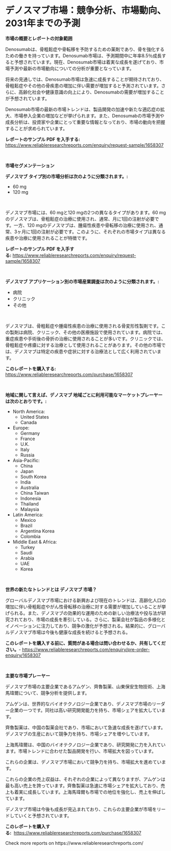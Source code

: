 <p><h1>デノスマブ市場：競争分析、市場動向、2031年までの予測</h1></p><p><strong>市場の概要とレポートの対象範囲</strong></p>
<p><p>Denosumabは、骨粗鬆症や骨転移を予防するための薬剤であり、骨を強化するための働きを持っています。Denosumab市場は、予測期間中に年率8.5％成長すると予想されています。現在、Denosumab市場は着実な成長を遂げており、市場予測や最新の市場動向についての分析が重要となっています。</p><p>将来の見通しでは、Denosumab市場は急速に成長することが期待されており、骨粗鬆症やその他の骨疾患の増加に伴い需要が増加すると予測されています。さらに、高齢化社会や健康意識の向上により、Denosumabの需要が増加することが予想されています。</p><p>Denosumab市場の最新の市場トレンドは、製品開発の加速や新たな適応症の拡大、市場参入企業の増加などが挙げられます。また、Denosumabの市場予測や成長分析は、投資家や企業にとって重要な情報となっており、市場の動向を把握することが求められています。</p></p>
<p><strong>レポートのサンプル PDF を入手する:</strong> <a href="https://www.reliableresearchreports.com/enquiry/request-sample/1658307">https://www.reliableresearchreports.com/enquiry/request-sample/1658307</a></p>
<p>&nbsp;</p>
<p><strong>市場セグメンテーション</strong></p>
<p><strong>デノスマブ タイプ別の市場分析は次のように分類されます。:</strong></p>
<p><ul><li>60 mg</li><li>120 mg</li></ul></p>
<p>&nbsp;</p>
<p><p>デノスマブ市場には、60 mgと120 mgの2つの異なるタイプがあります。60 mgのデノスマブは、骨粗鬆症の治療に使用され、通常、月に1回の注射が必要です。一方、120 mgのデノスマブは、腫瘍性疾患や骨転移の治療に使用され、通常、3ヶ月に1回の注射が必要です。このように、それぞれの市場タイプは異なる疾患や治療に使用されることが特徴です。</p></p>
<p><strong>レポートのサンプル PDF を入手する:</strong>&nbsp;<a href="https://www.reliableresearchreports.com/enquiry/request-sample/1658307">https://www.reliableresearchreports.com/enquiry/request-sample/1658307</a></p>
<p>&nbsp;</p>
<p><strong> デノスマブ アプリケーション別の市場産業調査は次のように分類されます。:</strong></p>
<p><ul><li>病院</li><li>クリニック</li><li>その他</li></ul></p>
<p>&nbsp;</p>
<p><p>デノスマブは、骨粗鬆症や腫瘍性疾患の治療に使用される骨変形性製剤です。この製剤は病院、クリニック、その他の医療施設で使用されています。病院では、重症疾患や手術後の骨折の治療に使用されることが多いです。クリニックでは、骨粗鬆症や疼瘡に対する治療として使用されることがあります。その他の市場では、デノスマブは特定の疾患や症状に対する治療法として広く利用されています。</p></p>
<p><strong>このレポートを購入する:</strong>&nbsp; <a href="https://www.reliableresearchreports.com/purchase/1658307">https://www.reliableresearchreports.com/purchase/1658307</a></p>
<p>&nbsp;</p>
<p><strong>地域に関して言えば、デノスマブ 地域ごとに利用可能なマーケットプレーヤーは次のとおりです。:</strong></p>
<p><ul>
    <li>
        North America:
        <ul>
            <li>United States</li>
            <li>Canada</li>
        </ul>
    </li>
    <li>
        Europe:
        <ul>
            <li>Germany</li>
            <li>France</li>
            <li>U.K.</li>
            <li>Italy</li>
            <li>Russia</li>
        </ul>
    </li>
    <li>
        Asia-Pacific:
        <ul>
            <li>China</li>
            <li>Japan</li>
            <li>South Korea</li>
            <li>India</li>
            <li>Australia</li>
            <li>China Taiwan</li>
            <li>Indonesia</li>
            <li>Thailand</li>
            <li>Malaysia</li>
        </ul>
    </li>
    <li>
        Latin America:
        <ul>
            <li>Mexico</li>
            <li>Brazil</li>
            <li>Argentina Korea</li>
            <li>Colombia</li>
        </ul>
    </li>
    <li>
        Middle East & Africa:
        <ul>
            <li>Turkey</li>
            <li>Saudi</li>
            <li>Arabia</li>
            <li>UAE</li>
            <li>Korea</li>
        </ul>
    </li>
    </ul></p>
<p>&nbsp;</p>
<p><strong>世界の新たなトレンドとは デノスマブ 市場？</strong></p>
<p><p>グローバルデノスマブ市場における新興および現在のトレンドは、高齢化人口の増加に伴い骨粗鬆症やがん性骨転移の治療に対する需要が増加していることが挙げられる。また、デノスマブの効果的な運用のための新しい治療法や投与法が研究されており、市場の成長を牽引している。さらに、製薬会社が製品の多様化とイノベーションに注力しており、競争の激化が予想される。結果的に、グローバルデノスマブ市場は今後も健康な成長を続けると予想される。</p></p>
<p><strong>このレポートを購入する前に、質問がある場合は問い合わせるか、共有してください。</strong>- <a href="https://www.reliableresearchreports.com/enquiry/pre-order-enquiry/1658307">https://www.reliableresearchreports.com/enquiry/pre-order-enquiry/1658307</a></p>
<p>&nbsp;</p>
<p><strong>主要な市場プレーヤー</strong></p>
<p><p>デノスマブ市場の主要企業であるアムゲン、齊魯製薬、山東保安生物技術、上海馬瑋爾について、競争分析を提供します。 </p><p>アムゲンは、世界的なバイオテクノロジー企業であり、デノスマブ市場のリーダー企業の一つです。同社は高い研究開発能力を持ち、市場シェアを拡大しています。 </p><p>齊魯製薬は、中国の製薬会社であり、市場において急速な成長を遂げています。デノスマブの生産において競争力を持ち、市場シェアを増やしています。 </p><p>上海馬瑋爾は、中国のバイオテクノロジー企業であり、研究開発に力を入れています。市場トレンドに合わせた製品開発を行い、市場拡大を図っています。 </p><p>これらの企業は、デノスマブ市場において競争力を持ち、市場拡大を進めています。 </p><p>これらの企業の売上収益は、それぞれの企業によって異なりますが、アムゲンは最も高い売上を誇っています。齊魯製薬は急速に市場シェアを拡大しており、売上も着実に成長しています。上海馬瑋爾も市場での地位を強化し、売上を伸ばしています。 </p><p>デノスマブ市場は今後も成長が見込まれており、これらの主要企業が市場をリードしていくと予想されています。</p></p>
<p><strong>このレポートを購入する:</strong>&nbsp;&nbsp;<a href="https://www.reliableresearchreports.com/purchase/1658307">https://www.reliableresearchreports.com/purchase/1658307</a></p>
<p>Check more reports on https://www.reliableresearchreports.com/</p>